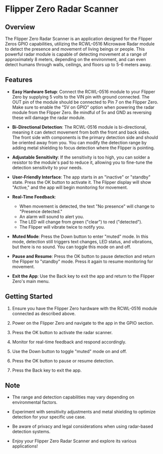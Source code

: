 # Flipper Zero Radar Scanner

## Overview

The Flipper Zero Radar Scanner is an application designed for the Flipper Zeros GPIO capabilities, utilizing the RCWL-0516 Microwave Radar module to detect the presence and movement of living beings or people. This powerful radar module is capable of detecting movement at a range of approximately 8 meters, depending on the environment, and can even detect humans through walls, ceilings, and floors up to 5-6 meters away.

## Features

- **Easy Hardware Setup**: Connect the RCWL-0516 module to your Flipper Zero by supplying 5 volts to the VIN pin with ground connected. The OUT pin of the module should be connected to Pin 7 on the Flipper Zero. Make sure to enable the "5V on GPIO" option when powering the radar module from the Flipper Zero. Be mindful of 5v and GND as reversing these will damage the radar module.

- **Bi-Directional Detection**: The RCWL-0516 module is bi-directional, meaning it can detect movement from both the front and back sides. The front side with components is the primary detection side and should be oriented away from you. You can modify the detection range by adding metal shielding to focus detection where the Flipper is pointing.

- **Adjustable Sensitivity**: If the sensitivity is too high, you can solder a resistor to the module's pad to reduce it, allowing you to fine-tune the detection sensitivity to your needs.

- **User-Friendly Interface**: The app starts in an "inactive" or "standby" state. Press the OK button to activate it. The Flipper display will show "Active," and the app will begin monitoring for movement.

- **Real-Time Feedback**:
  - When movement is detected, the text "No presence" will change to "Presence detected."
  - An alarm will sound to alert you.
  - The LED will change from green ("clear") to red ("detected").
  - The Flipper will vibrate twice to notify you.
  
- **Muted Mode**: Press the Down button to enter "muted" mode. In this mode, detection still triggers text changes, LED status, and vibrations, but there is no sound. You can toggle this mode on and off.

- **Pause and Resume**: Press the OK button to pause detection and return the Flipper to "standby" mode. Press it again to resume monitoring for movement.

- **Exit the App**: Use the Back key to exit the app and return to the Flipper Zero's main menu.

## Getting Started

1. Ensure you have the Flipper Zero hardware with the RCWL-0516 module connected as described above.

2. Power on the Flipper Zero and navigate to the app in the GPIO section.

3. Press the OK button to activate the radar scanner.

4. Monitor for real-time feedback and respond accordingly.

5. Use the Down button to toggle "muted" mode on and off.

6. Press the OK button to pause or resume detection.

7. Press the Back key to exit the app.

## Note

- The range and detection capabilities may vary depending on environmental factors.

- Experiment with sensitivity adjustments and metal shielding to optimize detection for your specific use case.

- Be aware of privacy and legal considerations when using radar-based detection systems.

- Enjoy your Flipper Zero Radar Scanner and explore its various applications!

